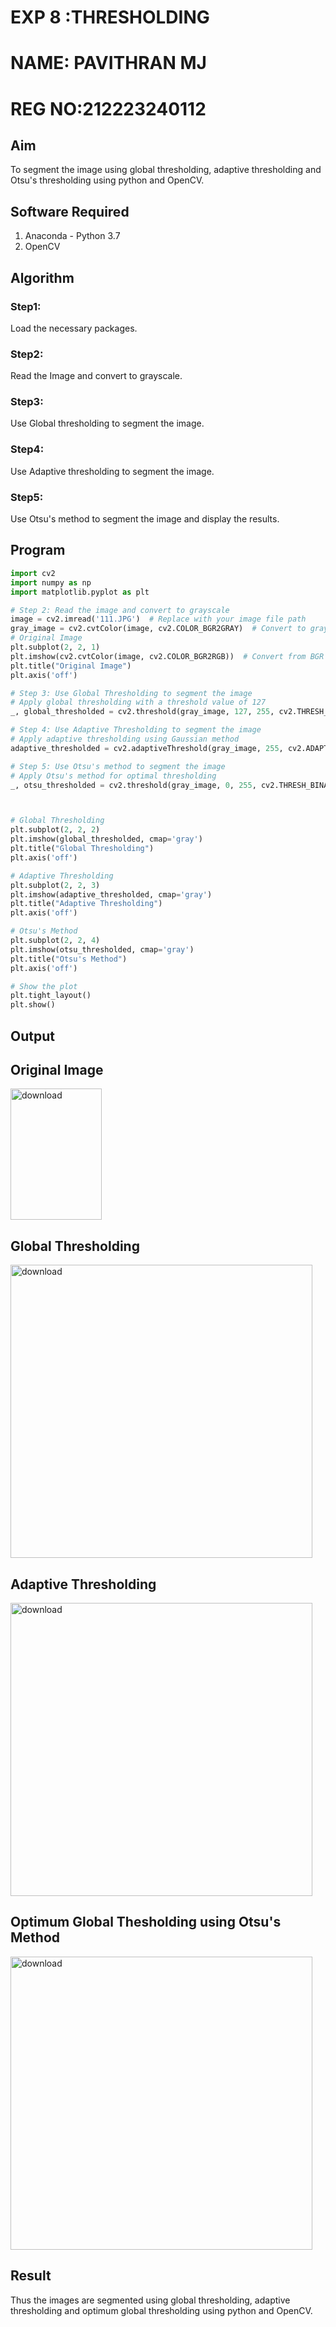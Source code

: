 # EXP 8 :THRESHOLDING
# NAME: PAVITHRAN MJ
# REG NO:212223240112 
## Aim
To segment the image using global thresholding, adaptive thresholding and Otsu's thresholding using python and OpenCV.

## Software Required
1. Anaconda - Python 3.7
2. OpenCV

## Algorithm

### Step1:
Load the necessary packages.

### Step2:
Read the Image and convert to grayscale.

### Step3:
Use Global thresholding to segment the image.

### Step4:
Use Adaptive thresholding to segment the image.

### Step5:
Use Otsu's method to segment the image and display the results.

## Program

```python
import cv2
import numpy as np
import matplotlib.pyplot as plt

# Step 2: Read the image and convert to grayscale
image = cv2.imread('111.JPG')  # Replace with your image file path
gray_image = cv2.cvtColor(image, cv2.COLOR_BGR2GRAY)  # Convert to grayscale
# Original Image
plt.subplot(2, 2, 1)
plt.imshow(cv2.cvtColor(image, cv2.COLOR_BGR2RGB))  # Convert from BGR to RGB for display
plt.title("Original Image")
plt.axis('off')

# Step 3: Use Global Thresholding to segment the image
# Apply global thresholding with a threshold value of 127
_, global_thresholded = cv2.threshold(gray_image, 127, 255, cv2.THRESH_BINARY)

# Step 4: Use Adaptive Thresholding to segment the image
# Apply adaptive thresholding using Gaussian method
adaptive_thresholded = cv2.adaptiveThreshold(gray_image, 255, cv2.ADAPTIVE_THRESH_GAUSSIAN_C, cv2.THRESH_BINARY, 11, 2)

# Step 5: Use Otsu's method to segment the image
# Apply Otsu's method for optimal thresholding
_, otsu_thresholded = cv2.threshold(gray_image, 0, 255, cv2.THRESH_BINARY + cv2.THRESH_OTSU)



# Global Thresholding
plt.subplot(2, 2, 2)
plt.imshow(global_thresholded, cmap='gray')
plt.title("Global Thresholding")
plt.axis('off')

# Adaptive Thresholding
plt.subplot(2, 2, 3)
plt.imshow(adaptive_thresholded, cmap='gray')
plt.title("Adaptive Thresholding")
plt.axis('off')

# Otsu's Method
plt.subplot(2, 2, 4)
plt.imshow(otsu_thresholded, cmap='gray')
plt.title("Otsu's Method")
plt.axis('off')

# Show the plot
plt.tight_layout()
plt.show()
```
## Output

## Original Image
<img width="146" height="210" alt="download" src="https://github.com/user-attachments/assets/65275d7c-19e9-4c51-953d-28d862491db5" />

## Global Thresholding
<img width="483" height="469" alt="download" src="https://github.com/user-attachments/assets/fdcd4e26-f6f7-4d41-b6a1-a502556952d0" />

## Adaptive Thresholding
<img width="483" height="469" alt="download" src="https://github.com/user-attachments/assets/b18980c6-61a0-4f18-9bd6-b82e395cdcab" />

## Optimum Global Thesholding using Otsu's Method
<img width="483" height="469" alt="download" src="https://github.com/user-attachments/assets/098ba9f9-5144-4f3f-9740-2c54d9a664f0" />

## Result
Thus the images are segmented using global thresholding, adaptive thresholding and optimum global thresholding using python and OpenCV.

